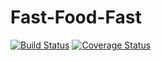 # Fast-Food-Fast

[![Build Status](https://travis-ci.com/Luckzman/Fast-Food-Fast.svg?branch=develop)](https://travis-ci.com/Luckzman/Fast-Food-Fast)
[![Coverage Status](https://coveralls.io/repos/github/Luckzman/Fast-Food-Fast/badge.svg?branch=develop)](https://coveralls.io/github/Luckzman/Fast-Food-Fast?branch=develop)